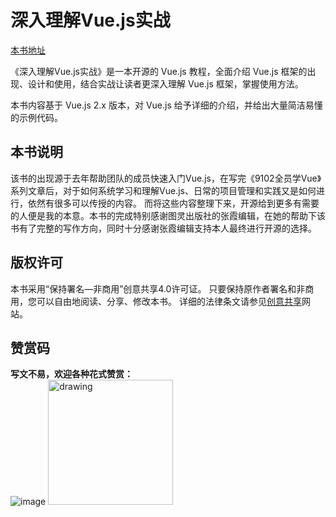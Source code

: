 # 深入理解Vue.js实战
[本书地址](https://godbasin.github.io/vue-ebook/)

《深入理解Vue.js实战》是一本开源的 Vue.js 教程，全面介绍 Vue.js 框架的出现、设计和使用，结合实战让读者更深入理解 Vue.js 框架，掌握使用方法。

本书内容基于 Vue.js 2.x 版本，对 Vue.js 给予详细的介绍，并给出大量简洁易懂的示例代码。

## 本书说明
该书的出现源于去年帮助团队的成员快速入门Vue.js，在写完《9102全员学Vue》系列文章后，对于如何系统学习和理解Vue.js、日常的项目管理和实践又是如何进行，依然有很多可以传授的内容。
而将这些内容整理下来，开源给到更多有需要的人便是我的本意。本书的完成特别感谢图灵出版社的张霞编辑，在她的帮助下该书有了完整的写作方向，同时十分感谢张霞编辑支持本人最终进行开源的选择。

## 版权许可
本书采用“保持署名—非商用”创意共享4.0许可证。
只要保持原作者署名和非商用，您可以自由地阅读、分享、修改本书。
详细的法律条文请参见[创意共享](http://creativecommons.org/licenses/by-nc/4.0/)网站。

## 赞赏码
**写文不易，欢迎各种花式赞赏：**  
![image](https://github-imglib-1255459943.cos.ap-chengdu.myqcloud.com/2code2.jpg)
<img src="https://github-imglib-1255459943.cos.ap-chengdu.myqcloud.com/chunzhu.jpg" alt="drawing" width="200"/>

